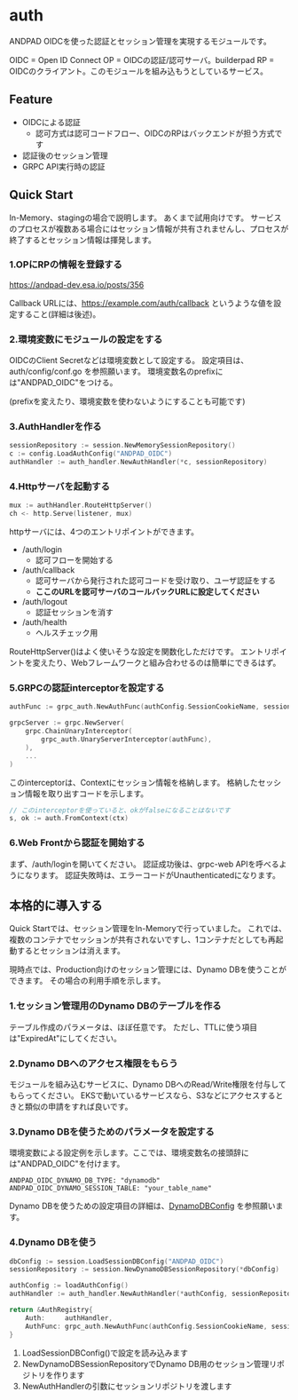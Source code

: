 # auth

ANDPAD OIDCを使った認証とセッション管理を実現するモジュールです。

OIDC = Open ID Connect
OP = OIDCの認証/認可サーバ。builderpad
RP = OIDCのクライアント。このモジュールを組み込もうとしているサービス。

## Feature

- OIDCによる認証
  - 認可方式は認可コードフロー、OIDCのRPはバックエンドが担う方式です
- 認証後のセッション管理
- GRPC API実行時の認証

## Quick Start 

In-Memory、stagingの場合で説明します。
あくまで試用向けです。
サービスのプロセスが複数ある場合にはセッション情報が共有されませんし、プロセスが終了するとセッション情報は揮発します。

### 1.OPにRPの情報を登録する

https://andpad-dev.esa.io/posts/356

Callback URLには、https://example.com/auth/callback というような値を設定すること(詳細は後述)。

### 2.環境変数にモジュールの設定をする

OIDCのClient Secretなどは環境変数として設定する。
設定項目は、auth/config/conf.go を参照願います。
環境変数名のprefixには"ANDPAD_OIDC"をつける。

(prefixを変えたり、環境変数を使わないようにすることも可能です)

### 3.AuthHandlerを作る

```go
sessionRepository := session.NewMemorySessionRepository()
c := config.LoadAuthConfig("ANDPAD_OIDC")
authHandler := auth_handler.NewAuthHandler(*c, sessionRepository)
```

### 4.Httpサーバを起動する

```go
mux := authHandler.RouteHttpServer()
ch <- http.Serve(listener, mux)
```

httpサーバには、4つのエントリポイントができます。

- /auth/login
  - 認可フローを開始する
- /auth/callback
  - 認可サーバから発行された認可コードを受け取り、ユーザ認証をする
  - **ここのURLを認可サーバのコールバックURLに設定してください**
- /auth/logout 
  - 認証セッションを消す
- /auth/health
  - ヘルスチェック用

RouteHttpServer()はよく使いそうな設定を関数化しただけです。
エントリポイントを変えたり、Webフレームワークと組み合わせるのは簡単にできるはず。

### 5.GRPCの認証interceptorを設定する

```go
authFunc := grpc_auth.NewAuthFunc(authConfig.SessionCookieName, sessionRepository)

grpcServer := grpc.NewServer(
    grpc.ChainUnaryInterceptor(
        grpc_auth.UnaryServerInterceptor(authFunc),
    ),
    ...
)
```

このinterceptorは、Contextにセッション情報を格納します。
格納したセッション情報を取り出すコードを示します。

```go
// このinterceptorを使っていると、okがfalseになることはないです
s, ok := auth.FromContext(ctx)
```

### 6.Web Frontから認証を開始する

まず、/auth/loginを開いてください。
認証成功後は、grpc-web APIを呼べるようになります。
認証失敗時は、エラーコードがUnauthenticatedになります。

## 本格的に導入する

Quick Startでは、セッション管理をIn-Memoryで行っていました。
これでは、複数のコンテナでセッションが共有されないですし、1コンテナだとしても再起動するとセッションは消えます。

現時点では、Production向けのセッション管理には、Dynamo DBを使うことができます。
その場合の利用手順を示します。

### 1.セッション管理用のDynamo DBのテーブルを作る

テーブル作成のパラメータは、ほぼ任意です。
ただし、TTLに使う項目は"ExpiredAt"にしてください。

### 2.Dynamo DBへのアクセス権限をもらう

モジュールを組み込むサービスに、Dynamo DBへのRead/Write権限を付与してもらってください。
EKSで動いているサービスなら、S3などにアクセスするときと類似の申請をすれば良いです。

### 3.Dynamo DBを使うためのパラメータを設定する

環境変数による設定例を示します。ここでは、環境変数名の接頭辞には"ANDPAD_OIDC"を付けます。

```
ANDPAD_OIDC_DYNAMO_DB_TYPE: "dynamodb"
ANDPAD_OIDC_DYNAMO_SESSION_TABLE: "your_table_name"
```

Dynamo DBを使うための設定項目の詳細は、[DynamoDBConfig](https://github.com/88labs/go-utils/blob/956f67bcd3e6b6c9eeab4d55d92566b9c5222a6b/auth/repository/dynamodb_session_repository.go#L39) を参照願います。

### 4.Dynamo DBを使う

```go
dbConfig := session.LoadSessionDBConfig("ANDPAD_OIDC")
sessionRepository := session.NewDynamoDBSessionRepository(*dbConfig)

authConfig := loadAuthConfig()
authHandler := auth_handler.NewAuthHandler(*authConfig, sessionRepository)

return &AuthRegistry{
    Auth:     authHandler,
    AuthFunc: grpc_auth.NewAuthFunc(authConfig.SessionCookieName, sessionRepository),
}
```

1. LoadSessionDBConfig()で設定を読み込みます
2. NewDynamoDBSessionRepositoryでDynamo DB用のセッション管理リポジトリを作ります
3. NewAuthHandlerの引数にセッションリポジトリを渡します
